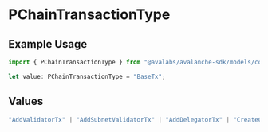 # PChainTransactionType

## Example Usage

```typescript
import { PChainTransactionType } from "@avalabs/avalanche-sdk/models/components";

let value: PChainTransactionType = "BaseTx";
```

## Values

```typescript
"AddValidatorTx" | "AddSubnetValidatorTx" | "AddDelegatorTx" | "CreateChainTx" | "CreateSubnetTx" | "ImportTx" | "ExportTx" | "AdvanceTimeTx" | "RewardValidatorTx" | "RemoveSubnetValidatorTx" | "TransformSubnetTx" | "AddPermissionlessValidatorTx" | "AddPermissionlessDelegatorTx" | "BaseTx" | "TransferSubnetOwnershipTx" | "UNKNOWN"
```